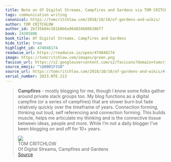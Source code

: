 ```yaml
---
title: Note on Of Digital Streams, Campfires and Gardens via TOM CRITCHLOW
tags: communication writing
canonical: https://tomcritchlow.com/2018/10/10/of-gardens-and-wikis/
author: TOM CRITCHLOW
author_id: 2b735b04c581b0b6a9640346006386f7
book: 24305806
book_title: Of Digital Streams, Campfires and Gardens
hide_title: true
highlight_id: 474848174
readwise_url: https://readwise.io/open/474848174
image: https://tomcritchlow.com/images/green.png
favicon_url: https://s2.googleusercontent.com/s2/favicons?domain=tomcritchlow.com
source_emoji: "\U0001F310"
source_url: https://tomcritchlow.com/2018/10/10/of-gardens-and-wikis/#:~:text=**Campfires**%20-%20mostly,for%2010%2B%20years.
serial_number: 2023.NTE.213
---
```

> **Campfires** - mostly blogging for me, though I know some folks gather around private slack groups too. My blog functions as a digital campfire (or a series of campfires) that are slower burn but fade relatively quickly over the timeframe of years. Connection forming, thinking out loud, self referencing and connection forming. This builds muscle, helps me articulate my thinking and is the connective tissue between ideas, people and more. While I’m not a daily blogger I’ve been blogging on and off for 10+ years.
> <div class="quoteback-footer"><div class="quoteback-avatar"><img class="mini-favicon" src="https://s2.googleusercontent.com/s2/favicons?domain=tomcritchlow.com"></div><div class="quoteback-metadata"><div class="metadata-inner"><span style="display:none">FROM:</span><div aria-label="TOM CRITCHLOW" class="quoteback-author"> TOM CRITCHLOW</div><div aria-label="Of Digital Streams, Campfires and Gardens" class="quoteback-title"> Of Digital Streams, Campfires and Gardens</div></div></div><div class="quoteback-backlink"><a target="_blank" aria-label="go to the full text of this quotation" rel="noopener" href="https://tomcritchlow.com/2018/10/10/of-gardens-and-wikis/#:~:text=**Campfires**%20-%20mostly,for%2010%2B%20years." class="quoteback-arrow"> Source</a></div></div>